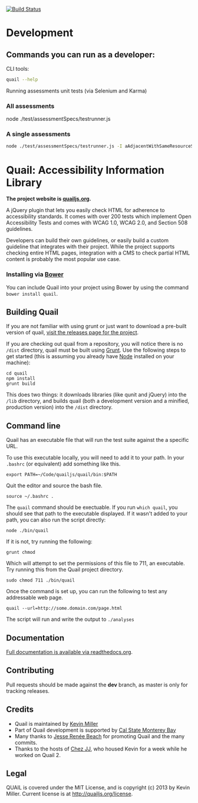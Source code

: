 [![Build Status](https://secure.travis-ci.org/quailjs/quail.png?branch=master)](http://travis-ci.org/kevee/quail)

# Development

## Commands you can run as a developer:

CLI tools:

```bash
quail --help
```

Running assessments unit tests (via Selenium and Karma)

### All assessments

node ./test/assessmentSpecs/testrunner.js

### A single assessments

```bash
node ./test/assessmentSpecs/testrunner.js -I aAdjacentWithSameResourceShouldBeCombined
```

Quail: Accessibility Information Library
========================================
**The project website is [quailjs.org](http://quailjs.org/).**

A jQuery plugin that lets you easily check HTML for adherence to accessibility standards. It comes with over 200 tests which implement Open Accessibility Tests and comes with WCAG 1.0, WCAG 2.0, and Section 508 guidelines.

Developers can build their own guidelines, or easily build a custom guideline that integrates with their project. While the project supports checking entire HTML pages, integration with a CMS to check partial HTML content is probably the most popular use case.

### Installing via [Bower](http://bower.io)
You can include Quail into your project using Bower by using the command `bower install quail`.

Building Quail
--------------
If you are not familiar with using grunt or just want to download a pre-built version of quail, [visit the releases page for the project](https://github.com/kevee/quail/releases).

If you are checking out quail from a repository, you will notice there is no `/dist` directory, quail must be built using [Grunt](http://gruntjs.com/). Use the following steps to get started (this is assuming you already have [Node](http://nodejs.org/) installed on your machine):

```
cd quail
npm install
grunt build
```

This does two things: it downloads libraries (like qunit and jQuery) into the `/lib` directory, and builds quail (both a development version and a minified, production version) into the `/dist` directory.

Command line
-----------

Quail has an executable file that will run the test suite against the a specific URL.

To use this executable locally, you will need to add it to your path. In your ```.bashrc``` (or equivalent) add something like this.

```
export PATH=~/Code/quailjs/quail/bin:$PATH
```

Quit the editor and source the bash file.

```
source ~/.bashrc .
```

The ```quail``` command should be exectuable. If you run ```which quail```, you should see that path to the executable displayed. If it wasn't added to your path, you can also run the script directly:

```
node ./bin/quail
```

If it is not, try running the following:

```
grunt chmod
```

Which will attempt to set the permissions of this file to 711, an executable. Try running this from the Quail project directory.

```
sudo chmod 711 ./bin/quail
```

Once the command is set up, you can run the following to test any addressable web page.

```
quail --url=http://some.domain.com/page.html
```

The script will run and write the output to ```./analyses```

Documentation
-------------

[Full documentation is available via readthedocs.org](https://quail.readthedocs.org/en/latest/).

Contributing
------------
Pull requests should be made against the **dev** branch, as master is only for tracking releases.

Credits
-------

- Quail is maintained by [Kevin Miller](http://twitter.com/kevinmiyar)
- Part of Quail development is supported by [Cal State Monterey Bay](http://csumb.edu)
- Many thanks to [Jesse Renée Beach](https://twitter.com/jessebeach) for promoting Quail and the many commits.
- Thanks to the hosts of [Chez JJ](http://chezjj.com/), who housed Kevin for a week while he worked on Quail 2.

Legal
-----

QUAIL is covered under the MIT License, and is copyright (c) 2013 by Kevin Miller. Current license is at http://quailjs.org/license.
